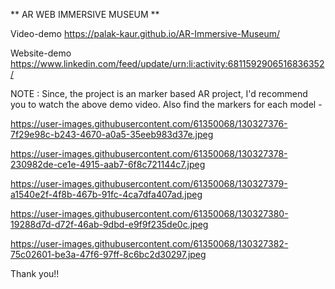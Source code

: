  ** AR WEB IMMERSIVE MUSEUM **

Video-demo  https://palak-kaur.github.io/AR-Immersive-Museum/

Website-demo  https://www.linkedin.com/feed/update/urn:li:activity:6811592906516836352/



NOTE : Since, the project is an marker based AR project, I'd recommend you to watch the above demo video. Also find the markers for each model - 

https://user-images.githubusercontent.com/61350068/130327376-7f29e98c-b243-4670-a0a5-35eeb983d37e.jpeg

https://user-images.githubusercontent.com/61350068/130327378-230982de-ce1e-4915-aab7-6f8c721144c7.jpeg

https://user-images.githubusercontent.com/61350068/130327379-a1540e2f-4f8b-467b-91fc-4ca7dfa407ad.jpeg

https://user-images.githubusercontent.com/61350068/130327380-19288d7d-d72f-46ab-9dbd-e9f9f235de0c.jpeg

https://user-images.githubusercontent.com/61350068/130327382-75c02601-be3a-47f6-97ff-8c6bc2d30297.jpeg

Thank you!!
